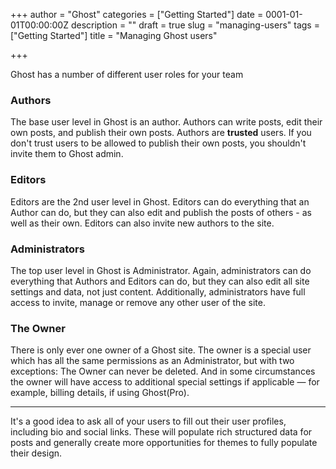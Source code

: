 +++
author = "Ghost"
categories = ["Getting Started"]
date = 0001-01-01T00:00:00Z
description = ""
draft = true
slug = "managing-users"
tags = ["Getting Started"]
title = "Managing Ghost users"

+++

Ghost has a number of different user roles for your team


### Authors

The base user level in Ghost is an author. Authors can write posts, edit their own posts, and publish their own posts. Authors are **trusted** users. If you don't trust users to be allowed to publish their own posts, you shouldn't invite them to Ghost admin.


### Editors

Editors are the 2nd user level in Ghost. Editors can do everything that an Author can do, but they can also edit and publish the posts of others - as well as their own. Editors can also invite new authors to the site.


### Administrators

The top user level in Ghost is Administrator. Again, administrators can do everything that Authors and Editors can do, but they can also edit all site settings and data, not just content. Additionally, administrators have full access to invite, manage or remove any other user of the site.


### The Owner

There is only ever one owner of a Ghost site. The owner is a special user which has all the same permissions as an Administrator, but with two exceptions: The Owner can never be deleted. And in some circumstances the owner will have access to additional special settings if applicable — for example, billing details, if using Ghost(Pro).

---

It's a good idea to ask all of your users to fill out their user profiles, including bio and social links. These will populate rich structured data for posts and generally create more opportunities for themes to fully populate their design. 